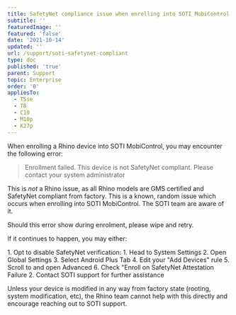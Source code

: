 ```yaml
---
title: SafetyNet compliance issue when enrolling into SOTI MobiControl
subtitle: ''
featuredImage: ''
featured: 'false'
date: '2021-10-14'
updated: ''
url: /support/soti-safetynet-compliant
type: doc
published: 'true'
parent: Support
topic: Enterprise
order: '0'
appliesTo:
  - T5se
  - T8
  - C10
  - M10p
  - K27p
---
```


When enrolling a Rhino device into SOTI MobiControl, you may encounter the following error:

> Enrollment failed. This device is not SafetyNet compliant. Please contact your system administrator

This is _not_ a Rhino issue, as all Rhino models are GMS certified and SafetyNet compliant from factory. This is a known, random issue which occurs when enrolling into SOTI MobiControl. The SOTI team are aware of it.

Should this error show during enrolment, please wipe and retry.

If it continues to happen, you may either:

<div class="numbered-instructions" markdown="1">
1. Opt to disable SafetyNet verification:
  1. Head to System Settings
  2. Open Global Settings
  3. Select Android Plus Tab
  4. Edit your "Add Devices" rule
  5. Scroll to and open Advanced
  6. Check "Enroll on SafetyNet Attestation Failure
2. Contact SOTI support for further assistance
</div>

Unless your device is modified in any way from factory state (rooting, system modification, etc), the Rhino team cannot help with this directly and encourage reaching out to SOTI support.

